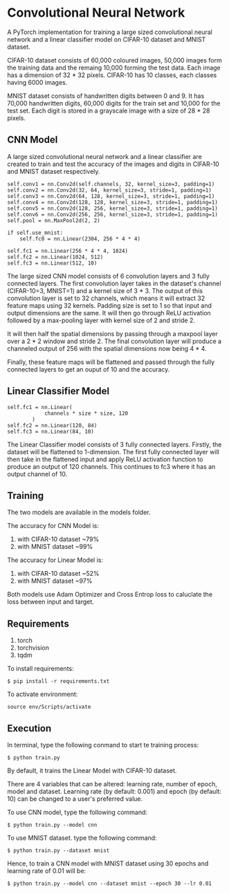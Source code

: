 # Convolutional Neural Network 

A PyTorch implementation for training a large sized convolutional neural network and a linear classifier model on CIFAR-10 dataset and MNIST dataset. 

CIFAR-10 dataset consists of 60,000 coloured images, 50,000 images form the training data and the remaing 10,000 forming the test data. Each image has a dimension of 32 * 32 pixels. CIFAR-10 has 10 classes, each classes having 6000 images. 

MNIST dataset consists of handwritten digits between 0 and 9. It has 70,000 handwritten digits, 60,000 digits for the train set and 10,000 for the test set. Each digit is stored in a grayscale image with a size of 28 * 28 pixels. 

## CNN Model 
A large sized convolutional neural network and a linear classifier are created to train and test the accuracy of the images and digits in CIFAR-10 and MNIST dataset respectively. 

```
self.conv1 = nn.Conv2d(self.channels, 32, kernel_size=3, padding=1)
self.conv2 = nn.Conv2d(32, 64, kernel_size=3, stride=1, padding=1)
self.conv3 = nn.Conv2d(64, 128, kernel_size=3, stride=1, padding=1)
self.conv4 = nn.Conv2d(128, 128, kernel_size=3, stride=1, padding=1)
self.conv5 = nn.Conv2d(128, 256, kernel_size=3, stride=1, padding=1)
self.conv6 = nn.Conv2d(256, 256, kernel_size=3, stride=1, padding=1)
self.pool = nn.MaxPool2d(2, 2)

if self.use_mnist:
	self.fc0 = nn.Linear(2304, 256 * 4 * 4)

self.fc1 = nn.Linear(256 * 4 * 4, 1024)
self.fc2 = nn.Linear(1024, 512)
self.fc3 = nn.Linear(512, 10)
```

The large sized CNN model consists of 6 convolution layers and 3 fully connected layers. The first convolution layer takes in the dataset's channel (CIFAR-10=3, MNIST=1) and a kernel size of 3 * 3. The output of this convolution layer is set to 32 channels, which means it will extract 32 feature maps using 32 kernels. Padding size is set to 1 so that input and output dimensions are the same. It will then go through ReLU activation followed by a max-pooling layer with kernel size of 2 and stride 2.

It will then half the spatial dimensions by passing through a maxpool layer over a 2 * 2 window and stride 2. The final convolution layer will produce a channeled output of 256 with the spatial dimensions now being 4 * 4. 

Finally, these feature maps will be flattened and passed through the fully connected layers to get an ouput of 10 and the accuracy. 

## Linear Classifier Model 

```
self.fc1 = nn.Linear(
            channels * size * size, 120
        )  
self.fc2 = nn.Linear(120, 84)
self.fc3 = nn.Linear(84, 10)
```

The Linear Classifier model consists of 3 fully connected layers. Firstly, the dataset will be flattened to 1-dimension. The first fully connected layer will then take in the flattened input and apply ReLU activation function to produce an output of 120 channels. This continues to fc3 where it has an output channel of 10.

## Training
The two models are available in the models folder.

The accuracy for CNN Model is:
1. with CIFAR-10 dataset ~79%
2. with MNIST dataset ~99%

The accuracy for Linear Model is:
1. with CIFAR-10 dataset ~52%
2. with MNIST dataset ~97%

Both models use Adam Optimizer and Cross Entrop loss to caluclate the loss between input and target. 

## Requirements 
1. torch 
2. torchvision
3. tqdm 

To install requirements: 
```
$ pip install -r requirements.txt
```

To activate environment: 
```
source env/Scripts/activate
```

## Execution 
In terminal, type the following conmand to start te training process: 

```
$ python train.py
```

By default, it trains the Linear Model with CIFAR-10 dataset. 

There are 4 variables that can be altered: learning rate, number of epoch, model and dataset. Learning rate (by default: 0.001) and epoch (by default: 10) can be changed to a user's preferred value. 

To use CNN model, type the following command: 
```
$ python train.py --model cnn
```

To use MNIST dataset. type the following command: 

```
$ python train.py --dataset mnist
```

Hence, to train a CNN model with MNIST dataset using 30 epochs and learning rate of 0.01 will be:

```
$ python train.py --model cnn --dataset mnist --epoch 30 --lr 0.01
```

